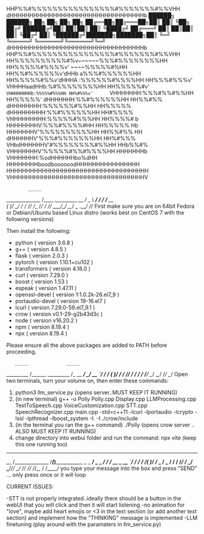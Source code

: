 HHP%%#%%%%%%%%%%%%%%%%#%%%%%%%#%%VHH
dHHHHHHHHHHHHHHHHHHHHHHHHHHHHHHHHHHb
██████╗  ██████╗ ██╗     ██╗  ██╗   ██╗
██╔══██╗██╔═══██╗██║     ██║  ╚██╗ ██╔╝
██████╔╝██║   ██║██║     ██║   ╚████╔╝
██╔═══╝ ██║   ██║██║     ██║    ╚██╔╝
██║     ╚██████╔╝███████╗███████╗██║
╚═╝      ╚═════╝ ╚══════╝╚══════╝╚═╝
dHHHHHHHHHHHHHHHHHHHHHHHHHHHHHHHHHHb
HHP%%#%%%%%%%%%%%%%%%%#%%%%%%%#%%VHH
HH%%%%%%%%%%#%v~~~~~~\%%%#%%%%%%%%HH
HH%%%%%#%%%%v'        ~~~~\%%%%%#%HH
HH%%#%%%%%%v'dHHb      a%%%#%%%%%%HH
HH%%%%%#%%v'dHHHA     :%%%%%%#%%%%HH
HH%%%#%%%v' VHHHHaadHHb:%#%%%%%%%%HH
HH%%%%%#v'   `VHHHHHHHHb:%%%%%#%%%HH
HH%#%%%v'      `VHHHHHHH:%%%#%%#%%HH
HH%%%%%'        dHHHHHHH:%%#%%%%%%HH
HH%%#%%        dHHHHHHHH:%%%%%%#%%HH
HH%%%%%       dHHHHHHHHH:%%#%%%%%%HH
HH#%%%%       VHHHHHHHHH:%%%%%#%%%HH
HH%%%%#   b    HHHHHHHHV:%%%#%%%%#HH
HH%%%%%   Hb   HHHHHHHV'%%%%%%%%%%HH
HH%%#%%   HH  dHHHHHHV'%%%#%%%%%%%HH
HH%#%%%   VHbdHHHHHHV'#%%%%%%%%#%%HH
HHb%%#%    VHHHHHHHV'%%%%%#%%#%%%%HH
HHHHHHHb    VHHHHHHH:%odHHHHHHbo%dHH
HHHHHHHHboodboooooodHHHHHHHHHHHHHHHH
HHHHHHHHHHHHHHHHHHHHHHHHHHHHHHHHHHHH
VHHHHHHHHHHHHHHHHHHHHHHHHHHHHHHHHHHV


            _____
______________  /____  _________
__  ___/  _ \  __/  / / /__  __ \
_(__  )/  __/ /_ / /_/ /__  /_/ /
/____/ \___/\__/ \__,_/ _  .___/
                        /_/
First make sure you are on 64bit Fedora or Debian/Ubuntu based Linux distro
    (works best on CentOS 7 with the following versions)

Then install the following:

* python ( version 3.6.8 )
* g++ ( version 4.8.5 )
* flask ( version 2.0.3 )
* pytorch ( version 1.10.1+cu102 )
* transformers ( version 4.18.0 )
* curl ( version 7.29.0 )
* boost ( version 1.53 )
* espeak ( version 1.47.11 )
* openssl-devel ( version 1:1.0.2k-26.el7_9 )
* portaudio-devel ( version 19-16.el7 )
* lcurl ( version 7.29.0-59.el7_9.1 )
* crow ( version v0.1-29-g2b43d3c )
* node ( version v16.20.2 )
* npm ( version 8.19.4 )
* npx ( version 8.19.4 )

Please ensure all the above packages are added to PATH before proceeding.

       _____              _____
_________  /______ _________  /_
__  ___/  __/  __ `/_  ___/  __/
_(__  )/ /_ / /_/ /_  /   / /_
/____/ \__/ \__,_/ /_/    \__/
Open two terminals, turn your volume on, then enter these commands:

1. python3 llm_service.py (opens server..MUST KEEP IT RUNNING)
2. (in new terminal) g++ -o Polly Polly.cpp Display.cpp LLMProcessing.cpp TextToSpeech.cpp VoiceCustomization.cpp STT.cpp SpeechRecognizer.cpp main.cpp -std=c++11 -lcurl -lportaudio -lcrypto -lssl -lpthread -lboost_system -I. -I ./crow/include
3. (in the terminal you ran the g++ command) ./Polly (opens crow server .. ALSO MUST KEEP IT RUNNING)
4. change directory into webui folder and run the command: npx vite (keep this one running too)


_____            __________
__  /______________  /___(_)_____________ _
_  __/  _ \_  ___/  __/_  /__  __ \_  __ `/
/ /_ /  __/(__  )/ /_ _  / _  / / /  /_/ /
\__/ \___//____/ \__/ /_/  /_/ /_/_\__, /
                                  /____/
you type your message into the box and press "SEND" ... only press once or it will loop



CURRENT ISSUES:

-STT is not properly integrated..ideally there should be a button in the webUI that you will click and then it will start listening
-no animation for "love", maybe add heart emojis or <3 in the text section (or add another text section) and implement how the "THINKING" message is implemented
-LLM finetuning (play around with the paramaters in llm_service.py)




